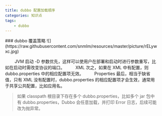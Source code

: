 ```yaml
---
title: dubbo 配置加载顺序
categories: 知识点
tags: 
	- dubbo
---
```

 <meta name="referrer" content="no-referrer" />
### dubbo 覆盖策略
![](https://raw.githubusercontent.com/snmlm/resources/master/picture/rELywxc.jpg)

<!-- more -->
&nbsp;&nbsp;&nbsp;&nbsp;&nbsp;&nbsp;&nbsp;&nbsp;JVM 启动 -D 参数优先，这样可以使用户在部署和启动时进行参数重写，比如在启动时需改变协议的端口。
&nbsp;&nbsp;&nbsp;&nbsp;&nbsp;&nbsp;&nbsp;&nbsp;XML 次之，如果在 XML 中有配置，则 dubbo.properties 中的相应配置项无效。
&nbsp;&nbsp;&nbsp;&nbsp;&nbsp;&nbsp;&nbsp;&nbsp;Properties 最后，相当于缺省值，只有 XML 没有配置时，dubbo.properties 的相应配置项才会生效，通常用于共享公共配置，比如应用名。
>如果 classpath 根目录下存在多个 dubbo.properties，比如多个 jar 包中有 dubbo.properties，Dubbo 会任意加载，并打印 Error 日志，后续可能改为抛异常。
